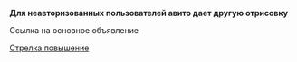 **Для неавторизованных пользователей авито дает другую отрисовку**

Ссылка на основное объявление

<div class="iva-item-titleStep-pdebR">
            <a
              href="/noginsk/predlozheniya_uslug/santehnik_2534468654"
              class="link-link-MbQDP link-design-default-_nSbv "
            >
</div>


Стрелка повышение

 <div class="styles-redesign-YLctS iva-item-vas-g5Pkw">
              <div class="styles-arrow-jfRdd">
                <i
                  class="style-vas-icon-hqDvL style-vas-icon_type-promoted-Gz1qE style-vas-icon_size-s-dGFD7 style-vas-icon_muted-gzJtn"
                >
                </i>
              </div>
            </div>
